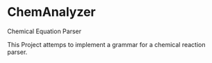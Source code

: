 # ChemAnalyzer
Chemical Equation Parser

This Project attemps to implement a grammar for a chemical reaction parser.
